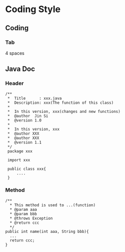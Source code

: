# Coding Style
## Coding
### Tab
4 spaces

## Java Doc
### Header
```
/**
 *  Title      : xxx.java
 *  Description: xxx(The function of this class)
 * 
 *  In this version, xxx(changes and new functions)
 *  @author  Jin Si
 *  @version 1.0
 *  
 *  In this version, xxx
 *  @author XXX
 *  @author XXX
 *  @version 1.1
 */
 package xxx
 
 import xxx
 
 public class xxx{
     ....
 }
```
### Method
```
/** 
  * This method is used to ...(function)
  * @param aaa
  * @param bbb
  * @throws Exception
  * @return ccc
  */  
public int name(int aaa, String bbb){
  ...
  return ccc;
}
```
